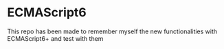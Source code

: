 # ECMAScript6

This repo has been made to remember myself the new functionalities with ECMAScript6+ and test with them
